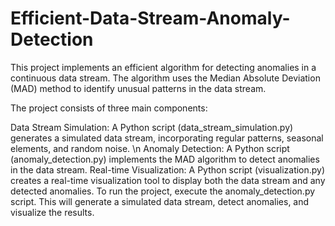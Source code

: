 # Efficient-Data-Stream-Anomaly-Detection
This project implements an efficient algorithm for detecting anomalies in a continuous data stream. The algorithm uses the Median Absolute Deviation (MAD) method to identify unusual patterns in the data stream.

The project consists of three main components:

Data Stream Simulation: A Python script (data_stream_simulation.py) generates a simulated data stream, incorporating regular patterns, seasonal elements, and random noise.
\n Anomaly Detection: A Python script (anomaly_detection.py) implements the MAD algorithm to detect anomalies in the data stream.
Real-time Visualization: A Python script (visualization.py) creates a real-time visualization tool to display both the data stream and any detected anomalies.
To run the project, execute the anomaly_detection.py script. This will generate a simulated data stream, detect anomalies, and visualize the results.
